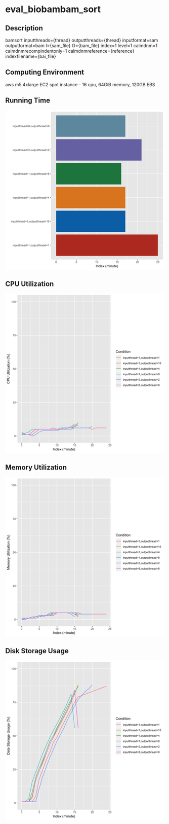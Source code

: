 # eval_biobambam_sort

## Description
bamsort inputthreads={thread} outputthreads={thread} inputformat=sam outputformat=bam I={sam_file} O={bam_file} index=1 level=1 calmdnm=1 calmdnmrecompindentonly=1 calmdnmreference={reference} indexfilename={bai_file}

## Computing Environment
aws m5.4xlarge EC2 spot instance - 16 cpu, 64GiB memory, 120GB EBS

## Running Time
![Running Time](output/running_time.png)

## CPU Utilization
![CPU Utilization](output/cpu_utilization.png)

## Memory Utilization
![Memory Utilization](output/memory_utilization.png)

## Disk Storage Usage
![Disk Storage Usage](output/disk_storage_usage.png)
